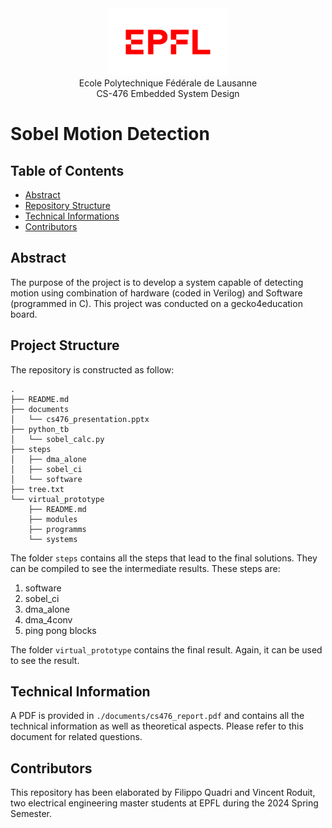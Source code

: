 <div align="center">
<img src="../resources/logo-epfl.png" alt="Example Image" width="192" height="108">
</div>

<div align="center">
Ecole Polytechnique Fédérale de Lausanne
</div> 
<div align="center">
CS-476 Embedded System Design
</div> 

# Sobel Motion Detection

## Table of Contents

- [Abstract](#abstract)
- [Repository Structure](#project-structure)
- [Technical Informations](#technical-informations)
- [Contributors](#contributors)

## Abstract
The purpose of the project is to develop a system capable of detecting motion using combination of hardware (coded in Verilog) and Software (programmed in C). This project was conducted on a gecko4education board. 

## Project Structure

The repository is constructed as follow:
```
.
├── README.md
├── documents
│   └── cs476_presentation.pptx
├── python_tb
│   └── sobel_calc.py
├── steps
│   ├── dma_alone
│   ├── sobel_ci
│   └── software
├── tree.txt
└── virtual_prototype
    ├── README.md
    ├── modules
    ├── programms
    └── systems
```
The folder `steps` contains all the steps that lead to the final solutions. They can be compiled to see the intermediate results. These steps are:
1. software
2. sobel_ci
3. dma_alone
4. dma_4conv
5. ping pong blocks

The folder `virtual_prototype` contains the final result. Again, it can be used to see the result.

## Technical Information
A PDF is provided in `./documents/cs476_report.pdf` and contains all the technical information as well as theoretical aspects. Please refer to this document for related questions.

## Contributors
This repository has been elaborated by Filippo Quadri and Vincent Roduit, two electrical engineering master students at EPFL during the 2024 Spring Semester.
